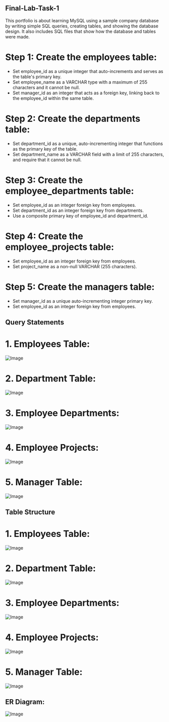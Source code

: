 ## Final-Lab-Task-1
This portfolio is about learning MySQL using a sample company database by writing simple SQL queries, creating tables, and showing the database design. It also includes SQL files that show how the database and tables were made.

# Step 1: Create the employees table:

* Set employee_id as a unique integer that auto-increments and serves as the table's primary key.  
* Set employee_name as a VARCHAR type with a maximum of 255 characters and it cannot be null.  
* Set manager_id as an integer that acts as a foreign key, linking back to the employee_id within the same table.

# Step 2: Create the departments table:

* Set department_id as a unique, auto-incrementing integer that functions as the primary key of the table.  
* Set  department_name as a VARCHAR field with a limit of 255 characters, and require that it cannot be null.

# Step 3: Create the employee_departments table:

* Set employee_id as an integer foreign key from employees.  
* Set department_id as an integer foreign key from departments.  
* Use a composite primary key of employee_id and department_id.

# Step 4: Create the employee_projects table:

* Set employee_id as an integer foreign key from employees.  
* Set project_name as a non-null VARCHAR (255 characters).

# Step 5: Create the managers table:

* Set manager_id as a unique auto-incrementing integer primary key.  
* Set employee_id as an integer foreign key from employees.

## Query Statements

# 1. Employees Table:
![Image](https://github.com/user-attachments/assets/ae5115de-c211-4fe0-ae84-7a0695a2d2ff)

# 2. Department Table:
![Image](https://github.com/user-attachments/assets/83aad58a-6b77-4d74-b90a-a4a1f414b444)

# 3. Employee Departments:
![Image](https://github.com/user-attachments/assets/338e8a42-10ef-45f5-8b35-81f62a26b5af)

# 4. Employee Projects:
![Image](https://github.com/user-attachments/assets/7013c794-d78b-45d0-b4a9-b2cff96dfd84)

# 5. Manager Table:
![Image](https://github.com/user-attachments/assets/85faf40b-4982-4be6-9e5e-05280c8fc1b5)

## Table Structure
# 1. Employees Table:
![Image](https://github.com/user-attachments/assets/e7d53d0f-a6ed-4b0f-8140-2580f348bb3a)

# 2. Department Table:
![Image](https://github.com/user-attachments/assets/36bf2ed4-be47-45af-99e5-bf40241e8434)

# 3. Employee Departments:
![Image](https://github.com/user-attachments/assets/06770a54-7f15-4d40-87f9-c705714f59c2)

# 4. Employee Projects:
![Image](https://github.com/user-attachments/assets/8205fe7a-a409-48b5-92fd-b61afac9d1c8)

# 5. Manager Table:
![Image](https://github.com/user-attachments/assets/c3bdd751-8772-4929-85f4-6f5ab1b45cd4)

## ER Diagram:
![Image](https://github.com/user-attachments/assets/1123d607-07b6-4ad3-941b-6358f268807b)
